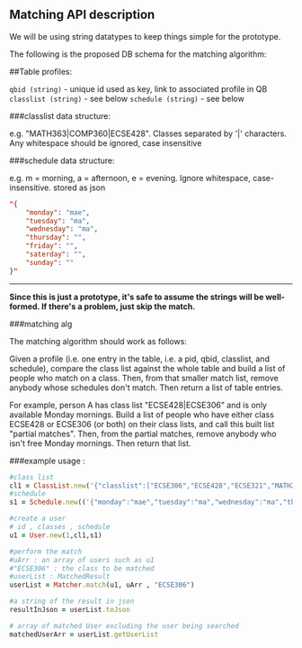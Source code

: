 Matching API description
----
We will be using string datatypes to keep things simple for the prototype.

The following is the proposed DB schema for the matching algorithm:

##Table profiles:

`qbid (string)` - unique id used as key, link to associated profile in QB
`classlist (string)` - see below
`schedule (string)` - see below


###classlist data structure:

 e.g. "MATH363|COMP360|ECSE428". Classes separated by '|' characters. Any whitespace should be ignored, case insensitive

###schedule data structure:

 e.g. m = morning, a = afternoon, e = evening. Ignore whitespace, case-insensitive. stored as json

```json
"{
    "monday": "mae",
    "tuesday": "ma",
    "wednesday": "ma",
    "thursday": "",
    "friday": "",
    "saterday": "",
    "sunday": ""
}"
```
----

**Since this is just a prototype, it's safe to assume the strings will be well-formed. If there's a problem, just skip the match.**

###matching alg

The matching algorithm should work as follows:

Given a profile (i.e. one entry in the table, i.e. a pid, qbid, classlist, and schedule), compare the class list against the whole table and build a list of people who match on a class. Then, from that smaller match list, remove anybody whose schedules don't match. Then return a list of table entries.

For example, person A has class list "ECSE428|ECSE306" and is only available Monday mornings. Build a list of people who have either class ECSE428 or ECSE306 (or both) on their class lists, and call this built list "partial matches". Then, from the partial matches, remove anybody who isn't free Monday mornings. Then return that list.

###example usage :

```ruby
#class list
cl1 = ClassList.new('{"classlist":["ECSE306","ECSE428","ECSE321","MATH263"]}')
#schedule 
s1 = Schedule.new(('{"monday":"mae","tuesday":"ma","wednesday":"ma","thursday":"","friday":"","saterday":"","sunday":""}'))

#create a user 
# id , classes , schedule 
u1 = User.new(1,cl1,s1)

#perform the match
#uArr : an array of users such as u1
#"ECSE306" : the class to be matched
#userList : MatchedResult
userList = Matcher.match(u1, uArr , "ECSE306")

#a string of the result in json 
resultInJson = userList.toJson

# array of matched User excluding the user being searched
matchedUserArr = userList.getUserList

```